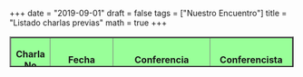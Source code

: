 +++
date      = "2019-09-01"
draft     = false
tags      = ["Nuestro Encuentro"]
title     = "Listado charlas previas"
math      = true
+++

<table style="HEIGHT: 54px; WIDTH: 501px" height="54" cellspacing="1" cellpadding="1" width="501" summary="" border="2">
<tr>
<td bgcolor="#99FF99"><p align="center"><strong>Charla No</strong></p></td>
<td bgcolor="#99FF99"><p align="center"><strong>Fecha</strong></p></td>
<td bgcolor="#99FF99"><p align="center"><strong>Conferencia</strong></p></td>
<td bgcolor="#99FF99"><p align="center"><strong>Conferencista</strong></p></td>
</tr>
<tr>
<td><p align="center"><font size="2">35</td>
<td><p align="left"><font size="2">9/08/2019</td><td><em><a
href="http://www.uptc.edu.co/export/sites/default/facultades/f_ciencias/pregrado/matematicas/inf_adicional/eventos/NuestroEncuentro/Charla_35_9_VIII_2019.pdf"
 target="_blank">El teorema del valor intermedio y soluciones radiales a problemas elípticos.</a>
</em>
</td>
<td><a href="http://www.uptc.edu.co/export/sites/default/facultades/f_ciencias/pregrado/matematicas/inf_adicional/eventos/NuestroEncuentro/Alfonso_Castro_Curriculum_Vitae.pdf" target="_blank">Alfonso Castro, Ph.D. in Mathematics, University of Cincinnati. Professor of Mathematics at Harvey Mudd College. </a></em></td></tr>

<tr>
<td>
<p align="center">
<font size="2">34
</td>
<td>
<p align="left">
<font size="2">2/08/2019
</td>
<td>
<em>
<a
href="http://www.uptc.edu.co/export/sites/default/facultades/f_ciencias/pregrado/matematicas/inf_adicional/eventos/NuestroEncuentro/Charla_34_2_VIII_2019.pdf"
 target="_blank">Reproducción del Rombicuboctaedro de Pacioli</a>
</em>
</td>
<td>Pablo Edixon Rodríguez Amado, estudiante Escuela de Matemáticas y Estadística, UPTC.
</td>
</tr>


<tr>
<td>
<p align="center">
<font size="2">33
</td>
<td>
<p align="left">
<font size="2">30/07/2019
</td>
<td>
<em>
<a
href="http://www.uptc.edu.co/export/sites/default/facultades/f_ciencias/pregrado/matematicas/inf_adicional/eventos/NuestroEncuentro/Charla_33_30_VII_2019.pdf"
 target="_blank">Escalera al Cielo: El Método Abstracto y los
Niveles de Abstracción en Matemáticas</a>
</em>
</td>
<td>Lizzeth Paola Ibáñez Rojas y Martha Cecilia Barrera Buitrago,
Estudiantes Escuela de Matemáticas y Estadística, UPTC. 
</td>
</tr>


<tr>
<td>
<p align="center">
<font size="2">32
</td>
<td>
<p align="left">
<font size="2">23/07/2019
</td>
<td>
<em>
<a
href="http://www.uptc.edu.co/export/sites/default/facultades/f_ciencias/pregrado/matematicas/inf_adicional/eventos/NuestroEncuentro/charla_32_23_VII_2019.pdf"
 target="_blank">Bases en Espacios de Banach de Dimensión
Infinita - Una base de Schauder para C[0,1].
</a>
</em>
</td>
<td>Richard Eduardo Sánchez Méndez. Estudiante tesista de Matemáticas, UPTC.
</td>
</tr>


<tr>
<td>
<p align="center">
<font size="2">31
</td>
<td>
<p align="left">
<font size="2">23/07/2019
</td>
<td>
<em>
<a
href="http://www.uptc.edu.co/export/sites/default/facultades/f_ciencias/pregrado/matematicas/inf_adicional/eventos/NuestroEncuentro/charla_31_23_VII_2019.pdf"
 target="_blank">Paradoxes, Contradictions, and the Limits of
Science.</a>
</em>
</td>
<td>Claudia Alejandra Fajardo Beltrán. Estudiante de Matemáticas
UPTC.
</td>
</tr>

<tr>
<td>
<p align="center">
<font size="2">30
</td>
<td>
<p align="left">
<font size="2">16/07/2019
</td>
<td>
<em>
<a
href="http://www.uptc.edu.co/export/sites/default/facultades/f_ciencias/pregrado/matematicas/inf_adicional/eventos/NuestroEncuentro/Charla_30_16_VII_2019.pdf"
 target="_blank">C*-Álgebras</a>
</em>
</td>
<td>Pablo Edixon Rodríguez Amado. Estudiante de Matemáticas UPTC.
</td>
</tr>


<tr>
<td>
<p align="center">
<font size="2">29
</td>
<td>
<p align="left">
<font size="2">16/07/2019
</td>
<td>
<em>
<a
href="http://www.uptc.edu.co/export/sites/default/facultades/f_ciencias/pregrado/matematicas/inf_adicional/eventos/NuestroEncuentro/Charla_29_16_VII_2019.pdf"
 target="_blank">A Unified Theory of Randomness.</a>
</em>
</td>
<td>Leidy Johana Rocha Peña. Estudiante de Matemáticas UPTC.
</td>
</tr>

<tr>
<td>
<p align="center">
<font size="2">28
</td>
<td>
<p align="left">
<font size="2">16/07/2019
</td>
<td>
<em>
<a
href="http://www.uptc.edu.co/export/sites/default/facultades/f_ciencias/pregrado/matematicas/inf_adicional/eventos/NuestroEncuentro/charla_28_16_VII_2019.pdf"
 target="_blank">Girih for Domes: Analysis of Three Iranian Domes</a>
</em>
</td>
<td>Diana Marcela Cárdenas Estupiñán. Estudiante de Matemáticas
UPTC.
</td>
</tr>


<tr>
<td>
<p align="center">
<font size="2">27
</td>
<td>
<p align="left">
<font size="2">9/07/2019
</td>
<td>
<em>
<a
href="http://www.uptc.edu.co/export/sites/default/facultades/f_ciencias/pregrado/matematicas/inf_adicional/eventos/NuestroEncuentro/Charla_27_9_VII_2019.pdf"
 target="_blank">Perturbación de momentos matriciales y la
transformaci´on de Szego inversa.</a>
</em>
</td>
<td>Edinson Fuentes, Docente UPTC. Magister en Matemáticas y
candidato a Doctor en Matemáticas, Universidad Nacional de Colombia</td>
</tr>


<tr>
<td>
<p align="center">
<font size="2">26
</td>
<td>
<p align="left">
<font size="2">9/07/2019
</td>
<td>
<em>
<a
href="http://www.uptc.edu.co/export/sites/default/facultades/f_ciencias/pregrado/matematicas/inf_adicional/eventos/NuestroEncuentro/Charla_26_9_VII_2019.pdf"
 target="_blank">Grandes expectativas: el pasado, el presente,
y el futuro de predicción.</a>
</em>
</td>
<td>Jermison Andrés Beltrán Monroy, Estudiante de Matemáticas,
UPTC.</td>
</tr>

<tr>
<td>
<p align="center">
<font size="2">25
</td>
<td>
<p align="left">
<font size="2">9/07/2019
</td>
<td>
<em>
<a
href="http://www.uptc.edu.co/export/sites/default/facultades/f_ciencias/pregrado/matematicas/inf_adicional/eventos/NuestroEncuentro/Charla_25_9_VII_2019.pdf"
 target="_blank">Conceptos umbral y la enseñanza de Matemáticas en pregrado</a>
</em>
</td>
<td>Fabián Arley Buitrago Bello, Estudiante de Matemáticas, UPTC.</td>
</tr>


<tr>
<td>
<p align="center">
<font size="2">24
</td>
<td>
<p align="left">
<font size="2">2/07/2019
</td>
<td>
<em>
<a
href="http://www.uptc.edu.co/export/sites/default/facultades/f_ciencias/pregrado/matematicas/inf_adicional/eventos/NuestroEncuentro/charla_24_2_07_2019.pdf"
 target="_blank">¿Son nuestros cerebros bayesianos?</a>
</em>
</td>
<td>Andrés Felipe Pachón, estudiante de Matemáticas, UPTC.</td>
</tr>


<tr>
<td>
<p align="center">
<font size="2">23
</td>
<td>
<p align="left">
<font size="2">2/07/2019
</td>
<td>
<em>
<a
href="http://www.uptc.edu.co/export/sites/default/facultades/f_ciencias/pregrado/matematicas/inf_adicional/eventos/NuestroEncuentro/charla_23_2_07_2019.pdf"
 target="_blank">Geometría de la ilusión de la inclinación lunar.</a>
</em>
</td>
<td>Luis Germán López García, estudiante de Matemáticas, UPTC.</td>
</tr>

<tr>
<td>
<p align="center">
<font size="2">22
</td>
<td>
<p align="left">
<font size="2">28/06/2019
</td>
<td>
<em>
<a
href="http://www.uptc.edu.co/export/sites/default/facultades/f_ciencias/pregrado/matematicas/inf_adicional/eventos/NuestroEncuentro/Charla_22_28_06_2019.pdf"
 target="_blank">Älgebras de dimensión finita, como álgebras de caminos de un carcaj.</a>
</em>
</td>
<td>José Vélez Marulanda, Assistant Professor of Mathematics, Department of Mathematics & Computer Science, Valdosta State University. Ph. D. in Mathematics, University of Iowa. </td>
</tr>

<tr>
<td>
<p align="center">
<font size="2">21
</td>
<td>
<p align="left">
<font size="2">04/06/2019
</td>
<td>
<em>
<a
href="http://www.uptc.edu.co/export/sites/default/facultades/f_ciencias/pregrado/matematicas/inf_adicional/eventos/NuestroEncuentro/charla_21_4_06_2019.pdf"
 target="_blank">Introducción a conceptos básicos de
matemática, usando el programa CABRI II Plus.</a>
</em>
</td>
<td>Álvaro Calvache Archila. Docente UPTC.</td>
</tr>


<tr>
<td>
<p align="center">
<font size="2">20
</td>
<td>
<p align="left">
<font size="2">21/05/2019
</td>
<td>
<em>
<a
href="http://www.uptc.edu.co/export/sites/default/facultades/f_ciencias/pregrado/matematicas/inf_adicional/eventos/NuestroEncuentro/charla_20_28_05_2019.pdf"
 target="_blank">Una breve introducción a SAGE.</a>
</em>
</td>
<td>Julio Andrés Montero Rosero. Docente UPTC.</td>
</tr>


<tr>
<td>
<p align="center">
<font size="2">19
</td>
<td>
<p align="left">
<font size="2">14/05/2019
</td>
<td>
<em>
<a
href="http://www.uptc.edu.co/export/sites/default/facultades/f_ciencias/pregrado/matematicas/inf_adicional/eventos/NuestroEncuentro/charla_19_14_05_2019.pdf"
 target="_blank">Breve historia de los núumeros.</a>
</em>
</td>
<td>Pedro Nel Maluendas Pardo. Docente UPTC.</td>
</tr>

<tr>
<td>
<p align="center">
<font size="2">18
</td>
<td>
28/03/2019
</td>
<td>
<em>
<a
href="http://www.uptc.edu.co/export/sites/default/facultades/f_ciencias/pregrado/matematicas/inf_adicional/eventos/NuestroEncuentro/Charla_18.pdf"
 target="_blank">Teorema de Hartman-Grobman para difeomorfismos</a>
</em>
</td>
<td>Duván Andrés Reyes Ávila. Estudiante
de la carrera de Matemáticas, UPTC.</td>
</tr>

<tr>
<td>
<p align="center">
<font size="2">17
</td>
<td>
8/03/2019
</td>
<td>
<em>
<a
href="http://www.uptc.edu.co/export/sites/default/facultades/f_ciencias/pregrado/matematicas/inf_adicional/eventos/NuestroEncuentro/Charla_17.pdf"
 target="_blank">El Sistema de Lorenz.</a>
</em>
</td>
<td>Jesús Gabriel Gutiérrez Páez, estudiante de la carrera de Matemáticas,
UPTC.  
</td>
</tr>

<tr>
<td>
<p align="center">
<font size="2">16
</td>
<td>
6/03/2019
</td>
<td>
<em>
<a
href="http://www.uptc.edu.co/export/sites/default/facultades/f_ciencias/pregrado/matematicas/inf_adicional/eventos/NuestroEncuentro/Charla_16.pdf"
 target="_blank"> El teorema de Poincaré-Bendixson.</a>
</em>
</td>
<td>Luis Alejandro Cifuentes Espitia, estudiante de la carrera de Matemáticas,
UPTC. 
</td>
</tr>


<tr>
<td>
<p align="center">
<font size="2">15
</td>
<td>
5/03/2019
</td>
<td>
<em>
<a
href="http://www.uptc.edu.co/export/sites/default/facultades/f_ciencias/pregrado/matematicas/inf_adicional/eventos/NuestroEncuentro/Charla_15.pdf"
 target="_blank">El Teorema de Galois y sus Aplicaciones.</a>
</em>
</td>
<td>Julieth Andrea Soler Marín, estudiante de la carrera de Matemáticas,
UPTC. 
</td>
</tr>

<tr>
<td>
<p align="center">
<font size="2">14
</td>
<td>
1/03/2019
</td>
<td>
<em>
<a
href="http://www.uptc.edu.co/export/sites/default/facultades/f_ciencias/pregrado/matematicas/inf_adicional/eventos/NuestroEncuentro/Charla_14.pdf"
 target="_blank">Estabilidad en el sentido de Liapunov.</a>
</em>
</td>
<td>Oscar Mauricio Barragán Piratova, estudiante de la carrera de
Matemáticas, UPTC. 
</td>
</tr>

<tr>
<td>
<p align="center">
<font size="2">13
</td>
<td>
27/02/2019
</td>
<td>
<em>
<a
href="http://www.uptc.edu.co/export/sites/default/facultades/f_ciencias/pregrado/matematicas/inf_adicional/eventos/NuestroEncuentro/Charla_13.pdf"
 target="_blank">Conceptos geométricos para la teoría de
bifurcación.</a>
</em>
</td>
<td>Zuly Lisley González Niño, estudiante de la carrera de Matemáticas, UPTC.
</td>
</tr>

<tr>
<td>
<p align="center">
<font size="2">12
</td>
<td>
26/02/2019
</td>
<td>
<em>
<a
href="http://www.uptc.edu.co/export/sites/default/facultades/f_ciencias/pregrado/matematicas/inf_adicional/eventos/NuestroEncuentro/Charla_12.pdf"
 target="_blank">El problema de los Puentes de Königsberg.</a>
</em>
</td>
<td>Jonhatan Castillo Barajas, estudiante de la carrera de Matemáticas, UPTC.
</td>
</tr>

<tr>
<td>
<p align="center">
<font size="2">11
</td>
<td>
12/02/2019
</td>
<td>
<em>
<a
href="http://www.uptc.edu.co/export/sites/default/facultades/f_ciencias/pregrado/matematicas/inf_adicional/eventos/NuestroEncuentro/Charla_11.pdf"
 target="_blank"> El carácter analítico de la función &zeta;(s)</a>
</em>
</td>
<td>Luis Alejandro Cifuentes Espitia, estudiante de la carrera de Matemáticas,
UPTC. 
</td>
</tr>


<tr>
<td>
<p align="center">
<font size="2">10
</td>
<td>
12/02/2019
</td>
<td>
<em>
<a
href="http://www.uptc.edu.co/export/sites/default/facultades/f_ciencias/pregrado/matematicas/inf_adicional/eventos/NuestroEncuentro/Charla_10.pdf"
 target="_blank">Aplicaciones del Álgebra Lineal en el
procesamiento de imágenes.</a>
</em>
</td>
<td>Sandra Milena Espitia Sáenz, estudiante de la carrera de Matemáticas,
UPTC. 
</td>
</tr>

<tr>
<td>
<p align="center">
<font size="2">9
</td>
<td>
5/02/2019
</td>
<td>
<em>
<a
href="http://www.uptc.edu.co/export/sites/default/facultades/f_ciencias/pregrado/matematicas/inf_adicional/eventos/NuestroEncuentro/Charla_09.pdf"
 target="_blank">Álgebras de Banach.</a>
</em>
</td>
<td>Pablo Edixon Rodríguez Amado, estudiante de la carrera de Matemáticas,
UPTC.</td>
</tr>


<tr>
<td>
<p align="center">
<font size="2">8
</td>
<td>
29/01/2019
</td>
<td>
<em>
<a
href="http://www.uptc.edu.co/export/sites/default/facultades/f_ciencias/pregrado/matematicas/inf_adicional/eventos/NuestroEncuentro/Charala_8_29_01_2019.pdf"
 target="_blank">Algunas técnicas para el cálculo del "delta"
adecuado en límite de funciones</a>
</em>
</td>
<td>Diego Armando Rodríguez Díaz y Luis Germán López García, estudiantes
de la carrera de Matemáticas, UPTC.</td>
</tr>

<tr>
<td>
<p align="center">
<font size="2">7
</td>

<td>
3/05/2018
</td>
<td>
<em>
<a
href="http://www.uptc.edu.co/export/sites/default/facultades/f_ciencias/pregrado/matematicas/inf_adicional/eventos/NuestroEncuentro/Charla_07.pdf"
 target="_blank">Discontinuidad de las Soluciones en Problemas de leyes de conservación</a>
</em>
</td>
<td>Zagalo Enrique Suárez. Docente UPTC.</td>
</tr>
<tr>

<td>
<p align="center">
<font size="2">6
</td>

<td>
19/04/2018</td>
<td>
<em>
<a
href="http://www.uptc.edu.co/export/sites/default/facultades/f_ciencias/pregrado/matematicas/inf_adicional/eventos/NuestroEncuentro/Charla_06.pdf"
 target="_blank">Operadores de Toeplitz y medidas de tipo Fock‐Carleson</a>
</em>
</td>
<td>Kevin Esmeral García. Docente UPTC.</td>
</tr>
<tr>

<td>
<p align="center">
<font size="2">5
</td>

<td>
12/04/2018</td>
<td>
<em>
<a
href="http://www.uptc.edu.co/export/sites/default/facultades/f_ciencias/pregrado/matematicas/inf_adicional/eventos/NuestroEncuentro/NCCharla5.pdf"
 target="_blank">Clases homiclínicas sobre atractores y 
dinámica aleatoria no uniformemente 
expansora</a>
</em>
</td>
<td>Rafael José Alvarez Bilbao. Docente UPTC.</td>
</tr>
<tr>
<td>
<p align="center">
<font size="2">4
</td>
<td>
5/04/2018</td>
<td>
<em>
<a
href="http://www.uptc.edu.co/export/sites/default/facultades/f_ciencias/pregrado/matematicas/inf_adicional/eventos/NuestroEncuentro/NCCharla4.pdf"
 target="_blank">Un estudio del concepto de entropía en sistemas de leyes de conservación, su evolución y algunas propiedades finas.</a>
</em>
</td>
<td>Juan Carlos Juajibioy. Docente UPTC.</td>
</tr>
<tr>

<td>
<p align="center">
<font size="2">3
</td>

<td>
22/03/2018</td>
<td>
<em>
<a
href="http://www.uptc.edu.co/export/sites/default/facultades/f_ciencias/pregrado/matematicas/inf_adicional/eventos/NuestroEncuentro/NCcharla3.pdf"
 target="_blank">Comparación empírica entre los métodos mean‐shift y medoid‐shift en conglomeración modal.</a>
</em>
</td>
<td>Alex Leonardo Rojas Peña. Docente UPTC.</td>
</tr>
<tr>

<td>
<p align="center">
<font size="2">2
</td>
<td>
8/03/2018</td>
<td>
<em>
<a
href="http://www.uptc.edu.co/export/sites/default/facultades/f_ciencias/pregrado/matematicas/inf_adicional/eventos/NuestroEncuentro/conferencia2.pdf"
 target="_blank">La matemática textual.</a>
</em>
</td>
<td>Jairo Hernando Guasgüita Ruiz. Docente Uptc</td>
</tr>
<tr>

<td>
<p align="center">
<font size="2">1
</td>
<td>

1/03/2018</td>
<td>
<em>
Algunas pruebas de la infinitud primos.</a>
</em>
</td>
<td>Álvaro Calvache. Docente Uptc </td>
</tbody>
</tr></table>
